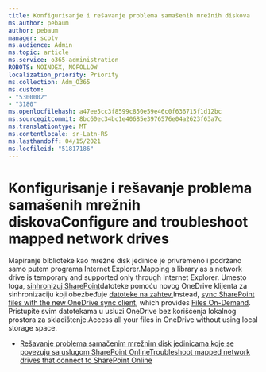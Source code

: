 ```yaml
---
title: Konfigurisanje i rešavanje problema samašenih mrežnih diskova
ms.author: pebaum
author: pebaum
manager: scotv
ms.audience: Admin
ms.topic: article
ms.service: o365-administration
ROBOTS: NOINDEX, NOFOLLOW
localization_priority: Priority
ms.collection: Adm_O365
ms.custom:
- "5300002"
- "3180"
ms.openlocfilehash: a47ee5cc3f8599c850e59e46c0f636715f1d12bc
ms.sourcegitcommit: 8bc60ec34bc1e40685e3976576e04a2623f63a7c
ms.translationtype: MT
ms.contentlocale: sr-Latn-RS
ms.lasthandoff: 04/15/2021
ms.locfileid: "51817186"
---
```

# <a name="configure-and-troubleshoot-mapped-network-drives"></a><span data-ttu-id="47e23-102">Konfigurisanje i rešavanje problema samašenih mrežnih diskova</span><span class="sxs-lookup"><span data-stu-id="47e23-102">Configure and troubleshoot mapped network drives</span></span>

<span data-ttu-id="47e23-103">Mapiranje biblioteke kao mrežne disk jedinice je privremeno i podržano samo putem programa Internet Explorer.</span><span class="sxs-lookup"><span data-stu-id="47e23-103">Mapping a library as a network drive is temporary and supported only through Internet Explorer.</span></span> <span data-ttu-id="47e23-104">Umesto toga, [sinhronizuj SharePoint](https://support.office.com/article/6de9ede8-5b6e-4503-80b2-6190f3354a88)datoteke pomoću novog OneDrive klijenta za sinhronizaciju koji obezbeđuje [datoteke na zahtev.](https://support.office.com/article/0e6860d3-d9f3-4971-b321-7092438fb38e)</span><span class="sxs-lookup"><span data-stu-id="47e23-104">Instead, [sync SharePoint files with the new OneDrive sync client](https://support.office.com/article/6de9ede8-5b6e-4503-80b2-6190f3354a88), which provides [Files On-Demand](https://support.office.com/article/0e6860d3-d9f3-4971-b321-7092438fb38e).</span></span> <span data-ttu-id="47e23-105">Pristupite svim datotekama u usluzi OneDrive bez korišćenja lokalnog prostora za skladištenje.</span><span class="sxs-lookup"><span data-stu-id="47e23-105">Access all your files in OneDrive without using local storage space.</span></span>

- [<span data-ttu-id="47e23-106">Rešavanje problema samačenim mrežnim disk jedinicama koje se povezuju sa uslugom SharePoint Online</span><span class="sxs-lookup"><span data-stu-id="47e23-106">Troubleshoot mapped network drives that connect to SharePoint Online</span></span>](https://docs.microsoft.com/sharepoint/support/administration/troubleshoot-mapped-network-drives)
